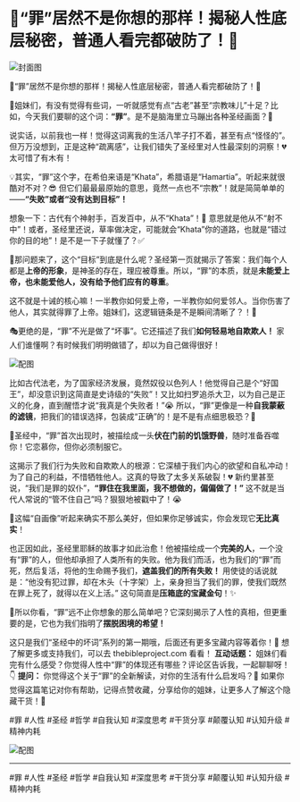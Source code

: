 # 🤫“罪”居然不是你想的那样！揭秘人性底层秘密，普通人看完都破防了！🤯

![封面图](https://images.unsplash.com/photo-1559378201-b4a9fc6bb59e?crop=entropy&cs=tinysrgb&fit=max&fm=jpg&ixid=M3w3NzIwNjV8MHwxfHNlYXJjaHwxfHxzaW58ZW58MXwxfHx8MTc1MTQ3MTM3Nnww&ixlib=rb-4.1.0&q=80&w=1080)

🤫“罪”居然不是你想的那样！揭秘人性底层秘密，普通人看完都破防了！🤯

🤔姐妹们，有没有觉得有些词，一听就感觉有点“古老”甚至“宗教味儿”十足？比如，今天我们要聊的这个词：**“罪”**。是不是脑海里立马蹦出各种圣经画面？🤔

说实话，以前我也一样！觉得这词离我的生活八竿子打不着，甚至有点“怪怪的”。但万万没想到，正是这种“疏离感”，让我们错失了圣经里对人性最深刻的洞察！💔 太可惜了有木有！

💡其实，“罪”这个字，在希伯来语是“Khata”，希腊语是“Hamartia”。听起来就很酷对不对？😎 但它们最最最原始的意思，竟然一点也不“宗教”！就是简简单单的——**“失败”或者“没有达到目标”！**

想象一下：古代有个神射手，百发百中，从不“Khata”！🏹 意思就是他从不“射不中”！或者，圣经里还说，草率做决定，可能就会“Khata”你的道路，也就是“错过你的目的地”！是不是一下子就懂了？✅

🎯那问题来了，这个“目标”到底是什么呢？圣经第一页就揭示了答案：我们每个人都是**上帝的形象**，是神圣的存在，理应被尊重。所以，“罪”的本质，就是**未能爱上帝，也未能爱他人，没有给予他们应有的尊重**。

这不就是十诫的核心嘛！一半教你如何爱上帝，一半教你如何爱邻人。当你伤害了他人，其实就得罪了上帝。姐妹们，这逻辑链条是不是瞬间清晰了？！🤯

🎭更绝的是，“罪”不光是做了“坏事”。它还描述了我们**如何轻易地自欺欺人！** 家人们谁懂啊？有时候我们明明做错了，却以为自己做得很好！

![配图](https://images.unsplash.com/photo-1619785699068-c8225c74ae46?crop=entropy&cs=tinysrgb&fit=max&fm=jpg&ixid=M3w3NzIwNjV8MHwxfHNlYXJjaHwyfHxzaW58ZW58MXwxfHx8MTc1MTQ3MTM3Nnww&ixlib=rb-4.1.0&q=80&w=1080)

比如古代法老，为了国家经济发展，竟然奴役以色列人！他觉得自己是个“好国王”，却没意识到这简直是史诗级的“失败”！又比如扫罗追杀大卫，以为自己是正义的化身，直到醒悟才说“我真是个失败者！”😭
所以，“罪”更像是一种**自我蒙蔽的滤镜**，把我们的错误选择，包装成“正确”的！是不是有点细思极恐？🤯

🦁圣经中，“罪”首次出现时，被描绘成一头**伏在门前的饥饿野兽**，随时准备吞噬你！它恋慕你，但你必须制服它。

这揭示了我们行为失败和自欺欺人的根源：它深植于我们内心的欲望和自私冲动！为了自己的利益，不惜牺牲他人。这真的导致了太多关系破裂！💔 新约里甚至说，“我们是罪的奴仆”，**“罪住在我里面，我不想做的，偏偏做了！”** 这不就是当代人常说的“管不住自己”吗？狠狠地被戳中了！😭

🌟这幅“自画像”听起来确实不那么美好，但如果你足够诚实，你会发现它**无比真实**！

也正因如此，圣经里耶稣的故事才如此治愈！他被描绘成一个**完美的人**，一个没有“罪”的人，但他却承担了人类所有的失败。他为我们而活，也为我们的“罪”而死，然后复活，将他的生命赐予我们，**遮盖我们的所有失败！**
用使徒的话说就是：“他没有犯过罪，却在木头（十字架）上，亲身担当了我们的罪，使我们既然在罪上死了，就得以在义上活。” 这句简直是**压箱底的宝藏金句**！✨

💬所以你看，“罪”远不止你想象的那么简单吧？它深刻揭示了人性的真相，但更重要的是，它也为我们指明了**摆脱困境的希望！**

这只是我们“圣经中的坏词”系列的第一期哦，后面还有更多宝藏内容等着你！🎁 想了解更多或支持我们，可以去 thebibleproject.com 看看！
**互动话题：** 姐妹们看完有什么感受？你觉得人性中“罪”的体现还有哪些？评论区告诉我，一起聊聊呀！👇
**提问：** 你觉得这个关于“罪”的全新解读，对你的生活有什么启发吗？🤔
如果你觉得这篇笔记对你有帮助，记得点赞收藏，分享给你的姐妹，让更多人了解这个隐藏干货！💖

#罪 #人性 #圣经 #哲学 #自我认知 #深度思考 #干货分享 #颠覆认知 #认知升级 #精神内耗

![配图](https://images.unsplash.com/photo-1611698717770-77923c0c0baf?crop=entropy&cs=tinysrgb&fit=max&fm=jpg&ixid=M3w3NzIwNjV8MHwxfHNlYXJjaHwzfHxzaW58ZW58MXwxfHx8MTc1MTQ3MTM3Nnww&ixlib=rb-4.1.0&q=80&w=1080)

---
#罪
#人性
#圣经
#哲学
#自我认知
#深度思考
#干货分享
#颠覆认知
#认知升级
#精神内耗